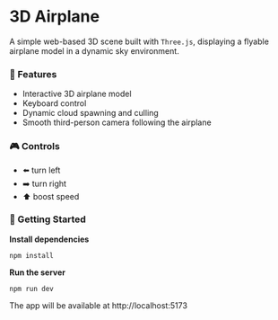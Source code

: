 # 3D Airplane

A simple web-based 3D scene built with `Three.js`, displaying a flyable airplane model in a dynamic sky environment.

### 🌟 Features
- Interactive 3D airplane model
- Keyboard control
- Dynamic cloud spawning and culling
- Smooth third-person camera following the airplane

### 🎮 Controls
- ⬅️ turn left
- ➡️ turn right
- ⬆️ boost speed

### 🚀 Getting Started

**Install dependencies**
``` plaintext
npm install
```

**Run the server**
``` plaintext
npm run dev
```

The app will be available at http://localhost:5173
